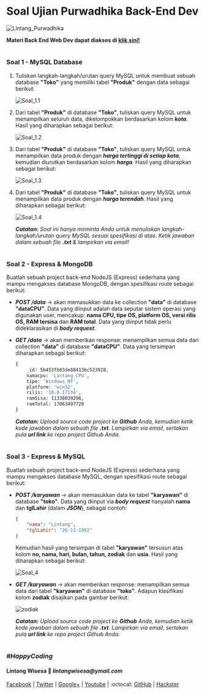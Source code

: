 # Soal Ujian Purwadhika Back-End Dev

![Lintang_Purwadhika](https://static.wixstatic.com/media/2e6af2_f69a4271c3534ae1869a7ed63e278b2b~mv2.png/v1/fill/w_246,h_39,al_c,usm_0.66_1.00_0.01/2e6af2_f69a4271c3534ae1869a7ed63e278b2b~mv2.png)

**Materi Back End Web Dev dapat diakses di [klik sini!](https://github.com/LintangWisesa/Purwadhika-JC05-03_BackEndWeb)**

#

### **Soal 1 - MySQL Database**

1. Tuliskan langkah-langkah/urutan query MySQL untuk membuat sebuah database **"Toko"** yang memiliki tabel **"Produk"** dengan data sebagai berikut:

    ![Soal_1.1](https://3.bp.blogspot.com/-7hiJnB9dKxs/W0U6tSXbP0I/AAAAAAAAERU/mwIGEQ9rQZoIzpucw16AHha_iJB3-IXgACLcBGAs/s1600/Soal_2a.png)

2. Dari tabel **"Produk"** di database **"Toko"**, tuliskan query MySQL untuk menampilkan seluruh data, dikelompokkan berdasarkan kolom _**kota**_. Hasil yang diharapkan sebagai berikut:

    ![Soal_1.2](https://4.bp.blogspot.com/-h3qI7a1HNfc/W0U6tWaKbiI/AAAAAAAAERY/dKGTXNQphp8FpSLe9vquAc4scWbzB3ohQCLcBGAs/s1600/Soal_2b.png)

3. Dari tabel **"Produk"** di database **"Toko"**, tuliskan query MySQL untuk menampilkan data produk dengan _**harga tertinggi di setiap kota**_, kemudian diurutkan berdasarkan kolom _**harga**_. Hasil yang diharapkan sebagai berikut:

    ![Soal_1.3](https://1.bp.blogspot.com/-BWCRTITLkEQ/W0U6tJUMWZI/AAAAAAAAERQ/ukGByJT5nsow29coBgdZkZPFlKst6oQXwCLcBGAs/s1600/Soal_2c.png)

4. Dari tabel **"Produk"** di database **"Toko"**, tuliskan query MySQL untuk menampilkan data produk dengan _**harga terendah**_. Hasil yang diharapkan sebagai berikut:

    ![Soal_1.4](https://2.bp.blogspot.com/-hIW5cFVDRRo/W0U6uMDG9ZI/AAAAAAAAERc/LsTu2LmW-okuHw4MAQ65rIVmtd9C2XjfACLcBGAs/s1600/Soal_2d.png)

    _**Catatan:**_ _Soal ini hanya meminta Anda untuk menuliskan langkah-langkah/urutan query MySQL sesuai spesifikasi di atas. Ketik jawaban dalam sebuah file __.txt__ & lampirkan via email!_

#

### **Soal 2 - Express & MongoDB**

Buatlah sebuah project back-end NodeJS (Express) sederhana yang mampu mengakses database MongoDB, dengan spesifikasi route sebagai berikut:

- __*POST /data*__ &rarr; akan memasukkan data ke collection **"data"** di database **"dataCPU"**. Data yang diinput adalah data seputar sistem operasi yang digunakan user, mencakup: **nama CPU, tipe OS, platform OS, versi rilis OS, RAM tersisa** dan **RAM total**. Data yang diinput tidak perlu dideklarasikan di _**body request**_.

- **_GET /data_** &rarr; akan memberikan response: menampilkan semua data dari collection **"data"** di database **"dataCPU"**. Data yang tersimpan diharapkan sebagai berikut:

    ```bash
    {   
        _id: 5b453fb83de88413bc523928,
        namacpu: 'Lintang_CPU',
        tipe: 'Windows_NT',
        platform: 'win32',
        rilis: '10.0.17134',
        ramSisa: 11338039296,
        ramTotal: 17063497728
    }
    ```

    _**Catatan:**_ _Upload source code project ke __Github__ Anda, kemudian ketik kode jawaban dalam sebuah file __.txt__. Lampirkan via email, sertakan pula __url link__ ke repo project Github Anda._

#

### **Soal 3 - Express & MySQL**

Buatlah sebuah project back-end NodeJS (Express) sederhana yang mampu mengakses database MySQL, dengan spesifikasi route sebagai berikut:

- __*POST /karyawan*__ &rarr; akan memasukkan data ke tabel **"karyawan"** di database **"toko"**. Data yang diinput via _**body request**_ hanyalah **nama** dan **tglLahir** (dalam _**JSON**_), sebagai contoh:

    ```json
    {
        "nama": "Lintang",
        "tglLahir": "26-11-1992"
    }
    ```
    
    Kemudian hasil yang tersimpan di tabel __"karyawan"__ tersusun atas kolom __no, nama, hari, bulan, tahun, zodiak__ dan __usia__. Hasil yang diharapkan sebagai berikut:

    ![Soal_4](https://3.bp.blogspot.com/-74OaRJ5oM90/W0VJq7Qm8aI/AAAAAAAAER0/HOEF0qreMWIrowzHDNqb4wkqOXver1TNQCLcBGAs/s1600/Soal4.png)

- **_GET /karyawan_** &rarr; akan memberikan response: menampilkan semua data dari tabel **"karyawan"** di database **"toko"**. Adapun klasifikasi kolom __zodiak__ disajikan pada gambar berikut:

    ![zodiak](https://1.bp.blogspot.com/-fZAEel3MI-s/W0VkJFrz-vI/AAAAAAAAESA/FSgalYKRydg0fBQAzYUFrHd2PhDWcswzACLcBGAs/s1600/zodiak_20151128_202626.jpg)

    _**Catatan:**_ _Upload source code project ke __Github__ Anda, kemudian ketik kode jawaban dalam sebuah file __.txt__. Lampirkan via email, sertakan pula __url link__ ke repo project Github Anda._

#

### *__#HappyCoding__*

#### Lintang Wisesa :love_letter: _lintangwisesa@ymail.com_

[Facebook](https://www.facebook.com/lintangbagus) | 
[Twitter](https://twitter.com/Lintang_Wisesa) |
[Google+](https://plus.google.com/u/0/+LintangWisesa1) |
[Youtube](https://www.youtube.com/user/lintangbagus) | 
:octocat: [GitHub](https://github.com/LintangWisesa) |
[Hackster](https://www.hackster.io/lintangwisesa)
